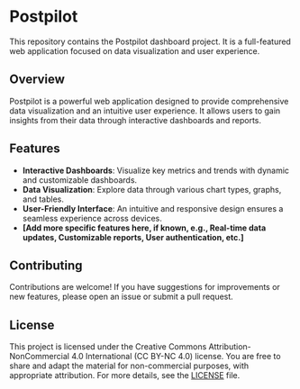 # Postpilot

This repository contains the Postpilot dashboard project. It is a full-featured web application focused on data visualization and user experience.

## Overview

Postpilot is a powerful web application designed to provide comprehensive data visualization and an intuitive user experience. It allows users to gain insights from their data through interactive dashboards and reports.

## Features

- **Interactive Dashboards**: Visualize key metrics and trends with dynamic and customizable dashboards.
- **Data Visualization**: Explore data through various chart types, graphs, and tables.
- **User-Friendly Interface**: An intuitive and responsive design ensures a seamless experience across devices.
- **[Add more specific features here, if known, e.g., Real-time data updates, Customizable reports, User authentication, etc.]**


## Contributing

Contributions are welcome! If you have suggestions for improvements or new features, please open an issue or submit a pull request.

## License

This project is licensed under the Creative Commons Attribution-NonCommercial 4.0 International (CC BY-NC 4.0) license. You are free to share and adapt the material for non-commercial purposes, with appropriate attribution. For more details, see the [LICENSE](LICENSE) file.
